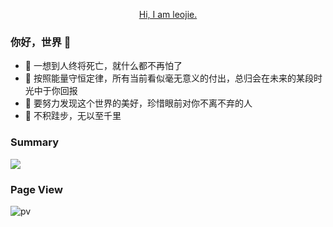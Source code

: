 <p align="center"><a target="_blank" href="https://www.hydraql.com">Hi, I am leojie.</a></p>

### 你好，世界 👋

- :hammer: 一想到人终将死亡，就什么都不再怕了
- :ram: 按照能量守恒定律，所有当前看似毫无意义的付出，总归会在未来的某段时光中于你回报
- :meat_on_bone: 要努力发现这个世界的美好，珍惜眼前对你不离不弃的人
- :orange_book: 不积跬步，无以至千里

### Summary
![](https://github-readme-stats.vercel.app/api?username=CCweixiao&theme=blue-green&show_icons=true)

### Page View
![pv](https://profile-counter.glitch.me/CCweixiao/count.svg)
